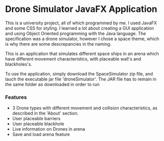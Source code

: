 # Drone Simulator JavaFX Application

This is a university project, all of which programmed by me. I used JavaFX and some CSS for styling. I learned a lot about creating a GUI application and using Object Oriented programming with the Java language. The specification was a drone simulator, however I chose a space theme, which is why there are some descrepancies in the naming.

This is an application that simulates different space ships in an arena which have different movement characteristics, with placeable wall's and blackholes's.

To use the application, simply download the SpaceSimulator zip file, and lauch the executable jar file 'droneSimulator'. The JAR file has to remain in the same folder as downloaded in order to run

### Features
- 3 Drone types with different movement and collision characteristics, as described in the 'About' section.
- User placeable barriers
- User placeable blackhole
- Live information on Drones in arena
- Save and load arena feature

